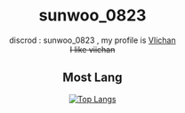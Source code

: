 <div align="center">

# sunwoo_0823

discrod : sunwoo_0823 , my profile is <a href="https://www.youtube.com/@viichan116">VIichan</a> <br>
~~I like viichan~~
## Most Lang 
[![Top Langs](https://github-readme-stats.vercel.app/api/top-langs/?username=kimpure&langs_count=6&layout=compact&theme=dark)](https://github.com/kimpure/kimpure)
</div>
